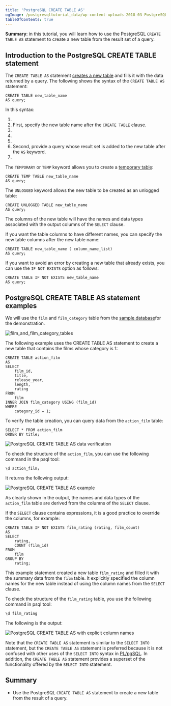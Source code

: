 ```yaml
---
title: 'PostgreSQL CREATE TABLE AS'
ogImage: /postgresqltutorial_data/wp-content-uploads-2018-03-PostgreSQL-CREATE-TABLE-AS-data-verification.png
tableOfContents: true
---
```



**Summary**: in this tutorial, you will learn how to use the PostgreSQL `CREATE TABLE AS` statement to create a new table from the result set of a query.

## Introduction to the PostgreSQL CREATE TABLE statement

The `CREATE TABLE AS` statement [creates a new table](/docs/postgresql/postgresql-create-table) and fills it with the data returned by a query. The following shows the syntax of the `CREATE TABLE AS` statement:

```
CREATE TABLE new_table_name
AS query;
```

In this syntax:

1.
2. First, specify the new table name after the `CREATE TABLE` clause.
3.
4.
5.
6. Second, provide a query whose result set is added to the new table after the `AS` keyword.
7.

The `TEMPORARY` or `TEMP` keyword allows you to create a [temporary table](/docs/postgresql/postgresql-temporary-table):

```
CREATE TEMP TABLE new_table_name
AS query;
```

The `UNLOGGED` keyword allows the new table to be created as an unlogged table:

```
CREATE UNLOGGED TABLE new_table_name
AS query;
```

The columns of the new table will have the names and data types associated with the output columns of the `SELECT` clause.

If you want the table columns to have different names, you can specify the new table columns after the new table name:

```
CREATE TABLE new_table_name ( column_name_list)
AS query;
```

If you want to avoid an error by creating a new table that already exists, you can use the `IF NOT EXISTS` option as follows:

```
CREATE TABLE IF NOT EXISTS new_table_name
AS query;
```

## PostgreSQL CREATE TABLE AS statement examples

We will use the `film` and `film_category` table from the [sample database](/docs/postgresql/postgresql-getting-started/postgresql-sample-database)for the demonstration.

![film_and_film_category_tables](https://www.postgresqltutorial.com/wp-content/uploads/2018/03/film_and_film_category_tables.png)

The following example uses the CREATE TABLE AS statement to create a new table that contains the films whose category is 1:

```
CREATE TABLE action_film
AS
SELECT
    film_id,
    title,
    release_year,
    length,
    rating
FROM
    film
INNER JOIN film_category USING (film_id)
WHERE
    category_id = 1;
```

To verify the table creation, you can query data from the `action_film` table:

```
SELECT * FROM action_film
ORDER BY title;
```

![PostgreSQL CREATE TABLE AS data verification](/postgresqltutorial_data/wp-content-uploads-2018-03-PostgreSQL-CREATE-TABLE-AS-data-verification.png)

To check the structure of the `action_film`, you can use the following command in the psql tool:

```
\d action_film;
```

It returns the following output:

![PostgreSQL CREATE TABLE AS example](/postgresqltutorial_data/wp-content-uploads-2018-03-PostgreSQL-CREATE-TABLE-AS-example.png)

As clearly shown in the output, the names and data types of the `action_film` table are derived from the columns of the `SELECT` clause.

If the `SELECT` clause contains expressions, it is a good practice to override the columns, for example:

```
CREATE TABLE IF NOT EXISTS film_rating (rating, film_count)
AS
SELECT
    rating,
    COUNT (film_id)
FROM
    film
GROUP BY
    rating;
```

This example statement created a new table `film_rating` and filled it with the summary data from the `film` table. It explicitly specified the column names for the new table instead of using the column names from the `SELECT` clause.

To check the structure of the `film_rating` table, you use the following command in psql tool:

```
\d film_rating
```

The following is the output:

![PostgreSQL CREATE TABLE AS with explicit column names](/postgresqltutorial_data/wp-content-uploads-2018-03-PostgreSQL-CREATE-TABLE-AS-with-explicit-column-names.png)

Note that the `CREATE TABLE AS` statement is similar to the `SELECT INTO` statement, but the `CREATE TABLE AS` statement is preferred because it is not confused with other uses of the `SELECT INTO` syntax in [PL/pgSQL](https://www.postgresqltutorial.com/postgresql-plpgsql/). In addition, the `CREATE TABLE AS` statement provides a superset of the functionality offered by the `SELECT INTO` statement.

## Summary

- Use the PostgreSQL `CREATE TABLE AS` statement to create a new table from the result of a query.
